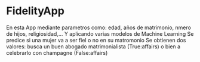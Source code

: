 # FidelityApp
En esta App mediante parametros como: edad, años de matrimonio, nmero de hijos, religiosidad,... 
Y aplicando varias modelos de Machine Learning
Se predice si una mujer va a ser fiel o no en su matromonio
Se obtienen dos valores: busca un buen abogado matrimonialista (True:affairs) o bien a celebrarlo con champagne (False:affairs)

